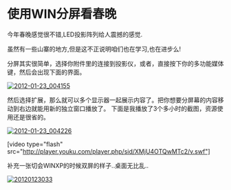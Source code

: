 # 使用WIN分屏看春晚

今年春晚感觉很不错,LED投影阵列给人震撼的感觉.

虽然有一些山寨的地方,但是这不正说明咱们也在学习,也在进步么!

分屏其实很简单，选择你附件里的连接到投影仪，或者，直接按下你的多功能媒体键，然后会出现下面的界面。

[![2012-01-23_004155](https://attachment.soulteary.com/2012/01/23/2012-01-23_004155.png "2012-01-23_004155")](https://attachment.soulteary.com/2012/01/23/2012-01-23_004155.png)

然后选择扩展，那么就可以多个显示器一起展示内容了。把你想要分屏幕的内容移动到右边就能用新的独立窗口播放了。 下面是我播放了3个多小时的截图，资源使用还是很省的。

[![2012-01-23_004226](https://attachment.soulteary.com/2012/01/23/2012-01-23_004226.png "2012-01-23_004226")](https://attachment.soulteary.com/2012/01/23/2012-01-23_004226.png)

[video type="flash" src="http://player.youku.com/player.php/sid/XMjU4OTQwMTc2/v.swf"]

补充一张切会WINXP的时候双屏的样子..桌面无比乱..

[![20120123033](https://attachment.soulteary.com/2012/01/23/20120123033.gif "20120123033")](https://attachment.soulteary.com/2012/01/23/20120123033.gif)

